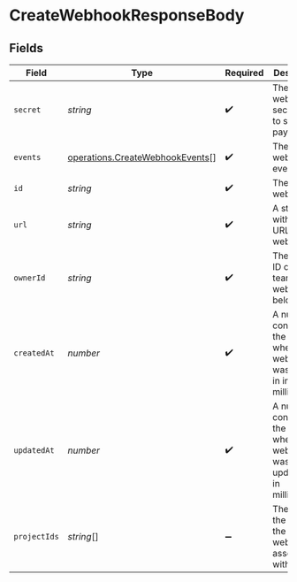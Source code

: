 # CreateWebhookResponseBody


## Fields

| Field                                                                              | Type                                                                               | Required                                                                           | Description                                                                        | Example                                                                            |
| ---------------------------------------------------------------------------------- | ---------------------------------------------------------------------------------- | ---------------------------------------------------------------------------------- | ---------------------------------------------------------------------------------- | ---------------------------------------------------------------------------------- |
| `secret`                                                                           | *string*                                                                           | :heavy_check_mark:                                                                 | The webhook secret used to sign the payload                                        |                                                                                    |
| `events`                                                                           | [operations.CreateWebhookEvents](../../models/operations/createwebhookevents.md)[] | :heavy_check_mark:                                                                 | The webhooks events                                                                | deployment.created                                                                 |
| `id`                                                                               | *string*                                                                           | :heavy_check_mark:                                                                 | The webhook id                                                                     | account_hook_GflD6EYyo7F4ViYS                                                      |
| `url`                                                                              | *string*                                                                           | :heavy_check_mark:                                                                 | A string with the URL of the webhook                                               | https://my-webhook.com                                                             |
| `ownerId`                                                                          | *string*                                                                           | :heavy_check_mark:                                                                 | The unique ID of the team the webhook belongs to                                   | ZspSRT4ljIEEmMHgoDwKWDei                                                           |
| `createdAt`                                                                        | *number*                                                                           | :heavy_check_mark:                                                                 | A number containing the date when the webhook was created in in milliseconds       | 1567024758130                                                                      |
| `updatedAt`                                                                        | *number*                                                                           | :heavy_check_mark:                                                                 | A number containing the date when the webhook was updated in in milliseconds       | 1567024758130                                                                      |
| `projectIds`                                                                       | *string*[]                                                                         | :heavy_minus_sign:                                                                 | The ID of the projects the webhook is associated with                              | [<br/>"prj_12HKQaOmR5t5Uy6vdcQsNIiZgHGB"<br/>]                                     |
